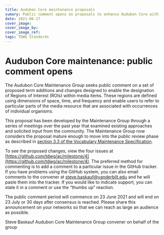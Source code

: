 ```yaml
---
title: Audubon Core maintenance proposals 
sumary: Public comment opens on proposals to enhance Audubon Core with terms for Region of Interest (ROI)
date: 2021-06-17
cover_image: 
cover_image_by: 
cover_image_ref: 
tags: TDWG Standards
---
```


# Audubon Core maintenance: public comment opens

The Audubon Core Maintenance Group seeks public comment on a set of proposed term additions and changes designed to enable the designation of Regions of Interest (ROIs) within media items. These regions are defined using dimensions of space, time, and frequency and enable users to refer to particular parts of the media resource that are associated with occurrences of individual organisms. 

This proposal has been developed by the Maintenance Group through a series of meetings over the past year that examined existing approaches and solicited input from the community. The Maintenance Group now considers the proposal mature enough to move into the public review phase as described in [section 3.3 of the Vocabulary Maintenance Specification](http://rs.tdwg.org/vms/doc/specification/#33-changes-to-vocabulary-terms). 

To see the proposed changes, view the four issues at [https://github.com/tdwg/ac/milestone/4](https://github.com/tdwg/ac/milestone/4). The preferred method for commenting is to add a comment to a particular issue in the GitHub tracker. If you have problems using the GitHub system, you can also email comments to the convener at [steve.baskauf@vanderbilt.edu](mailto:steve.baskauf@vanderbilt.edu) and he will paste them into the tracker. If you would like to indicate support, you can state it in a comment or use the “thumbs up” reaction.

The public comment period will commence on 23 June 2021 and will end on 23 July or 30 days after consensus is reached. Please share this announcement on your networks so that we can reach as large an audience as possible.

Steve Baskauf
Audubon Core Maintenance Group convener on behalf of the group
